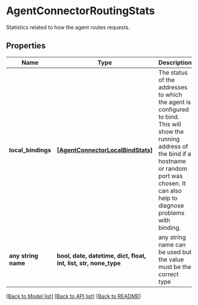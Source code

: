 # AgentConnectorRoutingStats

Statistics related to how the agent routes requests. 

## Properties
Name | Type | Description | Notes
------------ | ------------- | ------------- | -------------
**local_bindings** | [**[AgentConnectorLocalBindStats]**](AgentConnectorLocalBindStats.md) | The status of the addresses to which the agent is configured to bind. This will show the running address of the bind if a hostname or random port was chosen. It can also help to diagnose problems with binding.  | 
**any string name** | **bool, date, datetime, dict, float, int, list, str, none_type** | any string name can be used but the value must be the correct type | [optional]

[[Back to Model list]](../README.md#documentation-for-models) [[Back to API list]](../README.md#documentation-for-api-endpoints) [[Back to README]](../README.md)


